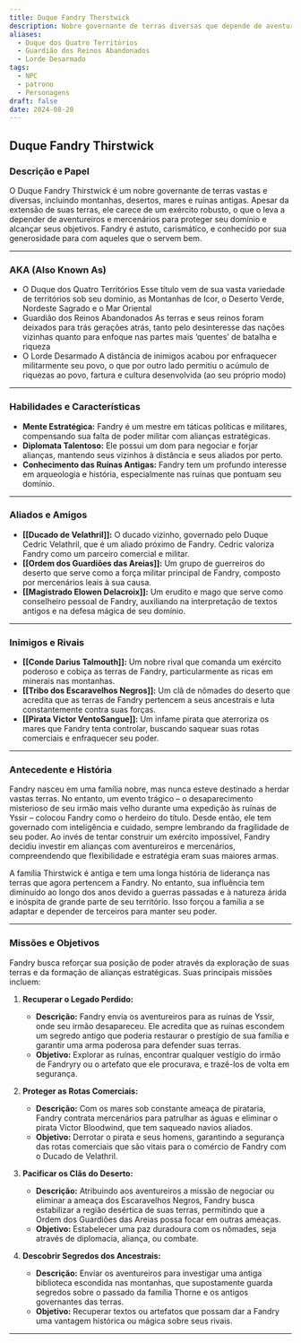 ```yaml
---
title: Duque Fandry Therstwick
description: Nobre governante de terras diversas que depende de aventureiros e mercenários para proteger seu domínio.
aliases:
  - Duque dos Quatro Territórios
  - Guardião dos Reinos Abandonados
  - Lorde Desarmado
tags:
  - NPC
  - patrono
  - Personagens
draft: false
date: 2024-08-20
---
```



## **Duque  Fandry Thirstwick**

### **Descrição e Papel**
O Duque  Fandry Thirstwick é um nobre governante de terras vastas e diversas, incluindo montanhas, desertos, mares e ruínas antigas. Apesar da extensão de suas terras, ele carece de um exército robusto, o que o leva a depender de aventureiros e mercenários para proteger seu domínio e alcançar seus objetivos. Fandry é astuto, carismático, e conhecido por sua generosidade para com aqueles que o servem bem.

---

### **AKA (Also Known As)**
- O Duque dos Quatro Territórios
	Esse título vem de sua vasta variedade de territórios sob seu domínio, as Montanhas de Icor, o Deserto Verde, Nordeste Sagrado e o Mar Oriental
- Guardião dos Reinos Abandonados
	As terras e seus reinos foram deixados para trás gerações atrás, tanto pelo desinteresse das nações vizinhas quanto para enfoque nas partes mais ‘quentes’ de batalha e riqueza
- O Lorde Desarmado
	A distância de inimigos acabou por enfraquecer militarmente seu povo, o que por outro lado permitiu o acúmulo de riquezas ao povo, fartura e cultura desenvolvida (ao seu próprio modo)

---

### **Habilidades e Características**
- **Mente Estratégica:** Fandry é um mestre em táticas políticas e militares, compensando sua falta de poder militar com alianças estratégicas.
- **Diplomata Talentoso:** Ele possui um dom para negociar e forjar alianças, mantendo seus vizinhos à distância e seus aliados por perto.
- **Conhecimento das Ruínas Antigas:** Fandry tem um profundo interesse em arqueologia e história, especialmente nas ruínas que pontuam seu domínio.

---

### **Aliados e Amigos**
- **[[Ducado de Velathril]]:** O ducado vizinho, governado pelo Duque Cedric Velathril, que é um aliado próximo de Fandry. Cedric valoriza Fandry como um parceiro comercial e militar.
- **[[Ordem dos Guardiões das Areias]]:** Um grupo de guerreiros do deserto que serve como a força militar principal de Fandry, composto por mercenários leais à sua causa.
- **[[Magistrado Elowen Delacroix]]:** Um erudito e mago que serve como conselheiro pessoal de Fandry, auxiliando na interpretação de textos antigos e na defesa mágica de seu domínio.

---

### **Inimigos e Rivais**
- **[[Conde Darius Talmouth]]:** Um nobre rival que comanda um exército poderoso e cobiça as terras de Fandry, particularmente as ricas em minerais nas montanhas.
- **[[Tribo dos Escaravelhos Negros]]:** Um clã de nômades do deserto que acredita que as terras de Fandry pertencem a seus ancestrais e luta constantemente contra suas forças.
- **[[Pirata Victor VentoSangue]]:** Um infame pirata que aterroriza os mares que Fandry tenta controlar, buscando saquear suas rotas comerciais e enfraquecer seu poder.

---

### **Antecedente e História**
Fandry nasceu em uma família nobre, mas nunca esteve destinado a herdar vastas terras. No entanto, um evento trágico – o desaparecimento misterioso de seu irmão mais velho durante uma expedição às ruínas de Yssir – colocou Fandry como o herdeiro do título. Desde então, ele tem governado com inteligência e cuidado, sempre lembrando da fragilidade de seu poder. Ao invés de tentar construir um exército impossível, Fandry decidiu investir em alianças com aventureiros e mercenários, compreendendo que flexibilidade e estratégia eram suas maiores armas.

A família Thirstwick é antiga e tem uma longa história de liderança nas terras que agora pertencem a Fandry. No entanto, sua influência tem diminuído ao longo dos anos devido a guerras passadas e à natureza árida e inóspita de grande parte de seu território. Isso forçou a família a se adaptar e depender de terceiros para manter seu poder.

---

### **Missões e Objetivos**
Fandry busca reforçar sua posição de poder através da exploração de suas terras e da formação de alianças estratégicas. Suas principais missões incluem:

1. **Recuperar o Legado Perdido:**
   - **Descrição:** Fandry envia os aventureiros para as ruínas de Yssir, onde seu irmão desapareceu. Ele acredita que as ruínas escondem um segredo antigo que poderia restaurar o prestígio de sua família e garantir uma arma poderosa para defender suas terras.
   - **Objetivo:** Explorar as ruínas, encontrar qualquer vestígio do irmão de Fandryry ou o artefato que ele procurava, e trazê-los de volta em segurança.

2. **Proteger as Rotas Comerciais:**
   - **Descrição:** Com os mares sob constante ameaça de pirataria, Fandry contrata mercenários para patrulhar as águas e eliminar o pirata Victor Bloodwind, que tem saqueado navios aliados.
   - **Objetivo:** Derrotar o pirata e seus homens, garantindo a segurança das rotas comerciais que são vitais para o comércio de Fandry com o Ducado de Velathril.

3. **Pacificar os Clãs do Deserto:**
   - **Descrição:** Atribuindo aos aventureiros a missão de negociar ou eliminar a ameaça dos Escaravelhos Negros, Fandry busca estabilizar a região desértica de suas terras, permitindo que a Ordem dos Guardiões das Areias possa focar em outras ameaças.
   - **Objetivo:** Estabelecer uma paz duradoura com os nômades, seja através de diplomacia, aliança, ou combate.

4. **Descobrir Segredos dos Ancestrais:**
   - **Descrição:** Enviar os aventureiros para investigar uma antiga biblioteca escondida nas montanhas, que supostamente guarda segredos sobre o passado da família Thorne e os antigos governantes das terras.
   - **Objetivo:** Recuperar textos ou artefatos que possam dar a Fandry uma vantagem histórica ou mágica sobre seus rivais.

---
